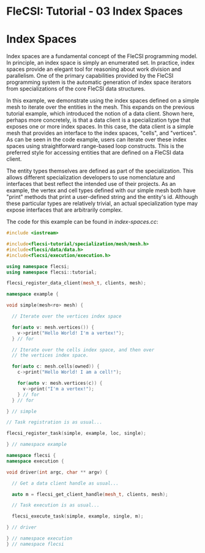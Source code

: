# FleCSI: Tutorial - 03 Index Spaces
<!--
  The above header is required for Doxygen to correctly name the
  auto-generated page. It is ignored in the FleCSI guide documentation.
-->

<!-- CINCHDOC DOCUMENT(user-guide) SECTION(tutorial::index-spaces) -->

# Index Spaces

Index spaces are a fundamental concept of the FleCSI programming model.
In principle, an index space is simply an enumerated set. In practice,
index spaces provide an elegant tool for reasoning about work division
and parallelism. One of the primary capabilities provided by the FleCSI
programming system is the automatic generation of index space iterators
from specializations of the core FleCSI data structures.

In this example, we demonstrate using the index spaces defined on a
simple mesh to iterate over the entities in the mesh. This expands on
the previous tutorial example, which introduced the notion of a data
client. Shown here, perhaps more concretely, is that a data client is a
specialization type that exposes one or more index spaces. In this case,
the data client is a simple mesh that provides an interface to the index
spaces, "cells", and "vertices". As can be seen in the code example,
users can iterate over these index spaces using straightforward
range-based loop constructs. This is the preferred style for accessing
entities that are defined on a FleCSI data client.

The entity types themselves are defined as part of the specialization.
This allows different specialization developers to use nomenclature and
interfaces that best reflect the intended use of their projects. As an
example, the vertex and cell types defined with our simple mesh both
have "print" methods that print a user-defined string and the entity's
id. Although these particular types are relatively trivial, an actual
specialization type may expose interfaces that are arbitrarily complex.

The code for this example can be found in *index-spaces.cc*:

```cpp
#include <iostream>

#include<flecsi-tutorial/specialization/mesh/mesh.h>
#include<flecsi/data/data.h>
#include<flecsi/execution/execution.h>

using namespace flecsi;
using namespace flecsi::tutorial;

flecsi_register_data_client(mesh_t, clients, mesh);

namespace example {

void simple(mesh<ro> mesh) {

  // Iterate over the vertices index space

  for(auto v: mesh.vertices()) {
    v->print("Hello World! I'm a vertex!");
  } // for

  // Iterate over the cells index space, and then over
  // the vertices index space.

  for(auto c: mesh.cells(owned)) {
    c->print("Hello World! I am a cell!");

    for(auto v: mesh.vertices(c)) {
      v->print("I'm a vertex!");
    } // for
  } // for

} // simple

// Task registration is as usual...

flecsi_register_task(simple, example, loc, single);

} // namespace example

namespace flecsi {
namespace execution {

void driver(int argc, char ** argv) {

  // Get a data client handle as usual...

  auto m = flecsi_get_client_handle(mesh_t, clients, mesh);

  // Task execution is as usual...

  flecsi_execute_task(simple, example, single, m);

} // driver

} // namespace execution
} // namespace flecsi
```

<!-- vim: set tabstop=2 shiftwidth=2 expandtab fo=cqt tw=72 : -->
